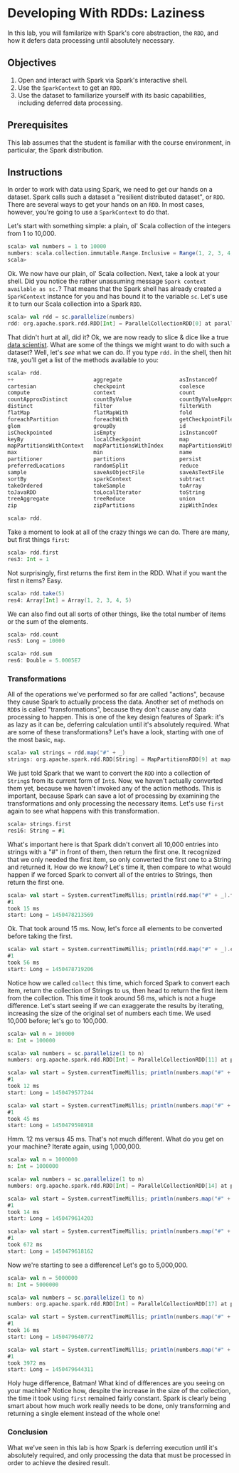# Developing With RDDs:  Laziness

In this lab, you will familarize with Spark's core abstraction, the `RDD`, and how it defers data processing until absolutely necessary.

## Objectives

1. Open and interact with Spark via Spark's interactive shell.
2. Use the `SparkContext` to get an `RDD`.
3. Use the dataset to familiarize yourself with its basic capabilities, including deferred data processing.

## Prerequisites

This lab assumes that the student is familiar with the course environment, in particular, the Spark distribution.

## Instructions

In order to work with data using Spark, we need to get our hands on a dataset.  Spark calls such a dataset a "resilient distributed dataset", or `RDD`.  There are several ways to get your hands on an `RDD`.  In most cases, however, you're going to use a `SparkContext` to do that.

Let's start with something simple:  a plain, ol' Scala collection of the integers from 1 to 10,000.

``` scala
scala> val numbers = 1 to 10000
numbers: scala.collection.immutable.Range.Inclusive = Range(1, 2, 3, 4, 5, 6, 7, 8, 9, 10, 11, 12, 13, 14, 15, 16, 17, 18, 19, 20, 21, 22, 23, 24, 25, 26, 27, 28, 29, 30, 31, 32, 33, 34, 35, 36, 37, 38, 39, 40, 41, 42, 43, 44, 45, 46, 47, 48, 49, 50, 51, 52, 53, 54, 55, 56, 57, 58, 59, 60, 61, 62, 63, 64, 65, 66, 67, 68, 69, 70, 71, 72, 73, 74, 75, 76, 77, 78, 79, 80, 81, 82, 83, 84, 85, 86, 87, 88, 89, 90, 91, 92, 93, 94, 95, 96, 97, 98, 99, 100, 101, 102, 103, 104, 105, 106, 107, 108, 109, 110, 111, 112, 113, 114, 115, 116, 117, 118, 119, 120, 121, 122, 123, 124, 125, 126, 127, 128, 129, 130, 131, 132, 133, 134, 135, 136, 137, 138, 139, 140, 141, 142, 143, 144, 145, 146, 147, 148, 149, 150, 151, 152, 153, 154, 155, 156, 157, 158, 159, 160, 161, 162, 163, 164, 165, 166, 167, 168, 169, ...
scala>
```

Ok.  We now have our plain, ol' Scala collection.  Next, take a look at your shell.  Did you notice the rather unassuming message `Spark context available as sc.`?  That means that the Spark shell has already created a `SparkContext` instance for you and has bound it to the variable `sc`.  Let's use it to turn our Scala collection into a Spark `RDD`.

``` scala
scala> val rdd = sc.parallelize(numbers)
rdd: org.apache.spark.rdd.RDD[Int] = ParallelCollectionRDD[0] at parallelize at <console>:23
```

That didn't hurt at all, did it?  Ok, we are now ready to slice & dice like a true [data scientist](https://hbr.org/2012/10/data-scientist-the-sexiest-job-of-the-21st-century/).  What are some of the things we might want to do with such a dataset?  Well, let's *see* what we can do.  If you type `rdd.` in the shell, then hit `TAB`, you'll get a list of the methods available to you:

``` scala
scala> rdd.
++                         aggregate                  asInstanceOf               cache
cartesian                  checkpoint                 coalesce                   collect
compute                    context                    count                      countApprox
countApproxDistinct        countByValue               countByValueApprox         dependencies
distinct                   filter                     filterWith                 first
flatMap                    flatMapWith                fold                       foreach
foreachPartition           foreachWith                getCheckpointFile          getStorageLevel
glom                       groupBy                    id                         intersection
isCheckpointed             isEmpty                    isInstanceOf               iterator
keyBy                      localCheckpoint            map                        mapPartitions
mapPartitionsWithContext   mapPartitionsWithIndex     mapPartitionsWithSplit     mapWith
max                        min                        name                       name_=
partitioner                partitions                 persist                    pipe
preferredLocations         randomSplit                reduce                     repartition
sample                     saveAsObjectFile           saveAsTextFile             setName
sortBy                     sparkContext               subtract                   take
takeOrdered                takeSample                 toArray                    toDebugString
toJavaRDD                  toLocalIterator            toString                   top
treeAggregate              treeReduce                 union                      unpersist
zip                        zipPartitions              zipWithIndex               zipWithUniqueId

scala> rdd.
```

Take a moment to look at all of the crazy things we can do.  There are many, but first things `first`:

``` scala
scala> rdd.first
res3: Int = 1
```

Not surprisingly, first returns the first item in the RDD.  What if you want the first n items?  Easy.

``` scala
scala> rdd.take(5)
res4: Array[Int] = Array(1, 2, 3, 4, 5)
```

We can also find out all sorts of other things, like the total number of items or the sum of the elements.

``` scala
scala> rdd.count
res5: Long = 10000

scala> rdd.sum
res6: Double = 5.0005E7
```

### Transformations

All of the operations we've performed so far are called "actions", because they cause Spark to actually process the data.  Another set of methods on `RDD`s is called "transformations", because they don't cause any data processing to happen.  This is one of the key design features of Spark:  it's as lazy as it can be, deferring calculation until it's absolutely required.  What are some of these transformations?  Let's have a look, starting with one of the most basic, `map`.

``` scala
scala> val strings = rdd.map("#" + _)
strings: org.apache.spark.rdd.RDD[String] = MapPartitionsRDD[9] at map at <console>:25
```

We just told Spark that we want to convert the `RDD` into a collection of `String`s from its current form of `Int`s.  Now, we haven't actually converted them yet, because we haven't invoked any of the action methods.  This is important, because Spark can save a lot of processing by examining the transformations and only processing the necessary items.  Let's use `first` again to see what happens with this transformation.

``` scala
scala> strings.first
res16: String = #1
```

What's important here is that Spark didn't convert all 10,000 entries into strings with a "#" in front of them, then return the first one.  It recognized that we only needed the first item, so only converted the first one to a String and returned it.  How do we know?  Let's time it, then compare to what would happen if we forced Spark to convert all of the entries to Strings, then return the first one.

``` scala
scala> val start = System.currentTimeMillis; println(rdd.map("#" + _).first); println("took " + (System.currentTimeMillis - start) + " ms")
#1
took 15 ms
start: Long = 1450478213569
```

Ok.  That took around 15 ms.  Now, let's force all elements to be converted before taking the first.

``` scala
scala> val start = System.currentTimeMillis; println(rdd.map("#" + _).collect.head); println("took " + (System.currentTimeMillis - start) + " ms")
#1
took 56 ms
start: Long = 1450478719206
```

Notice how we called `collect` this time, which forced Spark to convert each item, return the collection of Strings to us, then head to return the first item from the collection.  This time it took around 56 ms, which is not a huge difference.  Let's start seeing if we can exaggerate the results by iterating, increasing the size of the original set of numbers each time.  We used 10,000 before; let's go to 100,000.

``` scala
scala> val n = 100000
n: Int = 100000

scala> val numbers = sc.parallelize(1 to n)
numbers: org.apache.spark.rdd.RDD[Int] = ParallelCollectionRDD[11] at parallelize at <console>:23

scala> val start = System.currentTimeMillis; println(numbers.map("#" + _).first); println("took " + (System.currentTimeMillis - start) + " ms")
#1
took 12 ms
start: Long = 1450479577244

scala> val start = System.currentTimeMillis; println(numbers.map("#" + _).collect.head); println("took " + (System.currentTimeMillis - start) + " ms")
#1
took 45 ms
start: Long = 1450479598918
```

Hmm.  12 ms versus 45 ms.  That's not much different.  What do you get on your machine?  Iterate again, using 1,000,000.

``` scala
scala> val n = 1000000
n: Int = 1000000

scala> val numbers = sc.parallelize(1 to n)
numbers: org.apache.spark.rdd.RDD[Int] = ParallelCollectionRDD[14] at parallelize at <console>:23

scala> val start = System.currentTimeMillis; println(numbers.map("#" + _).first); println("took " + (System.currentTimeMillis - start) + " ms")
#1
took 14 ms
start: Long = 1450479614203

scala> val start = System.currentTimeMillis; println(numbers.map("#" + _).collect.head); println("took " + (System.currentTimeMillis - start) + " ms")
#1
took 672 ms
start: Long = 1450479618162
```

Now we're starting to see a difference!  Let's go to 5,000,000.

``` scala
scala> val n = 5000000
n: Int = 5000000

scala> val numbers = sc.parallelize(1 to n)
numbers: org.apache.spark.rdd.RDD[Int] = ParallelCollectionRDD[17] at parallelize at <console>:23

scala> val start = System.currentTimeMillis; println(numbers.map("#" + _).first); println("took " + (System.currentTimeMillis - start) + " ms")
#1
took 16 ms
start: Long = 1450479640772

scala> val start = System.currentTimeMillis; println(numbers.map("#" + _).collect.head); println("took " + (System.currentTimeMillis - start) + " ms")
#1
took 3972 ms
start: Long = 1450479644311
```

Holy huge difference, Batman!  What kind of differences are you seeing on your machine?  Notice how, despite the increase in the size of the collection, the time it took using `first` remained fairly constant.  Spark is clearly being smart about how much work really needs to be done, only transforming and returning a single element instead of the whole one!

### Conclusion

What we've seen in this lab is how Spark is deferring execution until it's absolutely required, and only processing the data that must be processed in order to achieve the desired result.
